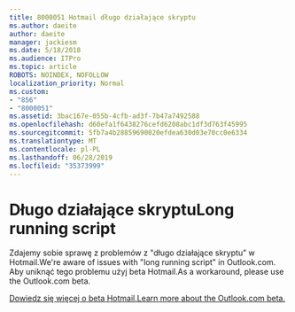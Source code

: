 ```yaml
---
title: 8000051 Hotmail długo działające skryptu
ms.author: daeite
author: daeite
manager: jackiesm
ms.date: 5/18/2018
ms.audience: ITPro
ms.topic: article
ROBOTS: NOINDEX, NOFOLLOW
localization_priority: Normal
ms.custom:
- "856"
- "8000051"
ms.assetid: 3bac167e-055b-4cfb-ad3f-7b47a7492588
ms.openlocfilehash: d60efa1f6438276cefd6208abc1df3d763f45995
ms.sourcegitcommit: 5fb7a4b28859690020efdea630d03e70cc0e6334
ms.translationtype: MT
ms.contentlocale: pl-PL
ms.lasthandoff: 06/28/2019
ms.locfileid: "35373999"
---
```

# <a name="long-running-script"></a><span data-ttu-id="c3bcf-102">Długo działające skryptu</span><span class="sxs-lookup"><span data-stu-id="c3bcf-102">Long running script</span></span>

<span data-ttu-id="c3bcf-103">Zdajemy sobie sprawę z problemów z "długo działające skryptu" w Hotmail.</span><span class="sxs-lookup"><span data-stu-id="c3bcf-103">We're aware of issues with "long running script" in Outlook.com.</span></span> <span data-ttu-id="c3bcf-104">Aby uniknąć tego problemu użyj beta Hotmail.</span><span class="sxs-lookup"><span data-stu-id="c3bcf-104">As a workaround, please use the Outlook.com beta.</span></span>
  
[<span data-ttu-id="c3bcf-105">Dowiedz się więcej o beta Hotmail.</span><span class="sxs-lookup"><span data-stu-id="c3bcf-105">Learn more about the Outlook.com beta.</span></span>](https://go.microsoft.com/fwlink/p/?linkid=874356)
  
